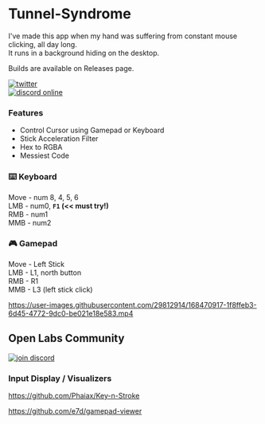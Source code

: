 # Tunnel-Syndrome
I've made this app when my hand was suffering from constant mouse clicking, all day long.\
It runs in a background hiding on the desktop.

Builds are available on Releases page.

[![twitter](https://img.shields.io/twitter/follow/_neonage?style=social)](https://twitter.com/_neonage)\
[![discord online](https://img.shields.io/discord/830405926078644254?label=Open%20Labs&logo=discord&style=social)](https://discord.gg/uF3sJFMA2j)

### Features
* Control Cursor using Gamepad or Keyboard
* Stick Acceleration Filter
* Hex to RGBA
* Messiest Code

### ⌨️ Keyboard
Move - num 8, 4, 5, 6\
LMB - num0, **`F1` (<< must try!)**\
RMB - num1\
MMB - num2
### 🎮 Gamepad
Move - Left Stick\
LMB - L1, north button\
RMB - R1\
MMB - L3 (left stick click)

https://user-images.githubusercontent.com/29812914/168470917-1f8ffeb3-6d45-4772-9dc0-be021e18e583.mp4

## Open Labs Community
[![join discord](https://user-images.githubusercontent.com/29812914/121816656-0cb93080-cca7-11eb-954a-344cfd31f530.png)](https://discord.gg/uF3sJFMA2j)



### Input Display / Visualizers
https://github.com/Phaiax/Key-n-Stroke

https://github.com/e7d/gamepad-viewer
